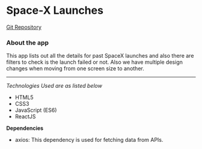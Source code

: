 # Space-X Launches
[Git Repository](https://github.com/Kamalesh-Suthar/SpaceX-Launches)  

### About the app
This app lists out all the details for past SpaceX launches and also there are filters to check is the launch failed or not. Also we have multiple design changes when moving from one screen size to another.

***
_Technologies Used are as listed below_
* HTML5
* CSS3
* JavaScript (ES6)
* ReactJS

**Dependencies**
* axios:
    This dependency is used for fetching data from APIs.
